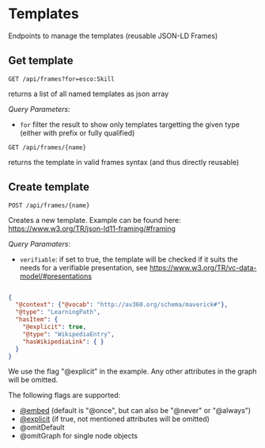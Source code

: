 # Templates

Endpoints to manage the templates (reusable JSON-LD Frames)

## Get template

`GET /api/frames?for=esco:Skill`

returns a list of all named templates as json array

*Query Parameters:*

* `for` filter the result to show only templates targetting the given type (either with prefix or fully qualified)

``GET /api/frames/{name}``

returns the template in valid frames syntax (and thus directly reusable)

## Create template

``POST /api/frames/{name}``

Creates a new template. Example can be found here: https://www.w3.org/TR/json-ld11-framing/#framing

*Query Paramaters:*

* ``verifiable``: if set to true, the template will be checked if it suits the needs for a verifiable presentation,
  see https://www.w3.org/TR/vc-data-model/#presentations

```json

{
  "@context": {"@vocab": "http://av360.org/schema/maverick#"},
  "@type": "LearningPath",
  "hasItem": {
    "@explicit": true,
    "@type": "WikipediaEntry",
    "hasWikipediaLink": { }
  }
}
```

We use the flag "@explicit" in the example. Any other attributes in the graph will be omitted.

The following flags are supported:

* [@embed](https://www.w3.org/TR/json-ld11-framing/#object-embed-flag) (default is "@once", but can also be "@never"
  or "@always")
* [@explicit](https://www.w3.org/TR/json-ld11-framing/#explicit-inclusion-flag) (if true, not mentioned attributes will
  be omitted)
* @omitDefault
* @omitGraph for single node objects
